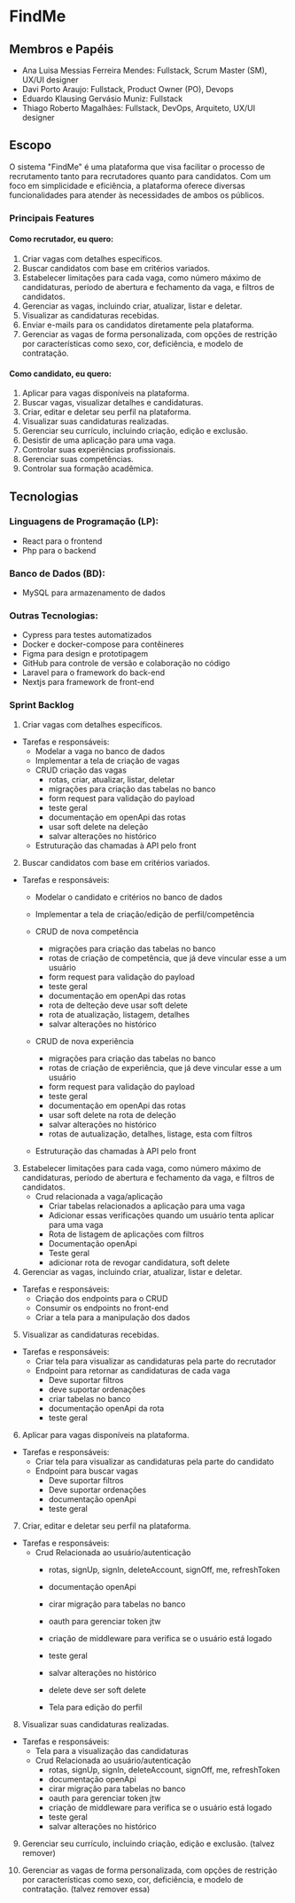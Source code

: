 # FindMe

## Membros e Papéis
- Ana Luisa Messias Ferreira Mendes: Fullstack, Scrum Master (SM), UX/UI designer
- Davi Porto Araujo: Fullstack, Product Owner (PO), Devops
- Eduardo Klausing Gervásio Muniz: Fullstack
- Thiago Roberto Magalhães: Fullstack, DevOps, Arquiteto, UX/UI designer

## Escopo
O sistema "FindMe" é uma plataforma que visa facilitar o processo de recrutamento tanto para recrutadores quanto para candidatos. Com um foco em simplicidade e eficiência, a plataforma oferece diversas funcionalidades para atender às necessidades de ambos os públicos.

### Principais Features
#### Como recrutador, eu quero:
1. Criar vagas com detalhes específicos.
2. Buscar candidatos com base em critérios variados.
3. Estabelecer limitações para cada vaga, como número máximo de candidaturas, período de abertura e fechamento da vaga, e filtros de candidatos.
4. Gerenciar as vagas, incluindo criar, atualizar, listar e deletar.
5. Visualizar as candidaturas recebidas.
6. Enviar e-mails para os candidatos diretamente pela plataforma.
7. Gerenciar as vagas de forma personalizada, com opções de restrição por características como sexo, cor, deficiência, e modelo de contratação.

#### Como candidato, eu quero:
1. Aplicar para vagas disponíveis na plataforma.
2. Buscar vagas, visualizar detalhes e candidaturas.
3. Criar, editar e deletar seu perfil na plataforma.
4. Visualizar suas candidaturas realizadas.
5. Gerenciar seu currículo, incluindo criação, edição e exclusão.
6. Desistir de uma aplicação para uma vaga.
7. Controlar suas experiências profissionais.
8. Gerenciar suas competências.
9. Controlar sua formação acadêmica.

## Tecnologias
### Linguagens de Programação (LP):
- React para o frontend
- Php para o backend

### Banco de Dados (BD):
- MySQL para armazenamento de dados

### Outras Tecnologias:
- Cypress para testes automatizados
- Docker e docker-compose para contêineres
- Figma para design e prototipagem
- GitHub para controle de versão e colaboração no código
- Laravel para o framework do back-end
- Nextjs para framework de front-end

### Sprint Backlog
1. Criar vagas com detalhes específicos.
 - Tarefas e responsáveis:
     - Modelar a vaga no banco de dados
     - Implementar a tela de criação de vagas
     -  CRUD criação das vagas
        - rotas, criar, atualizar, listar, deletar
        - migrações para criação das tabelas no banco
        - form request para validação do payload
        - teste geral 
        - documentação em openApi das rotas
        - usar soft delete na deleção 
        - salvar alterações no histórico
     - Estruturação das chamadas à API pelo front

2. Buscar candidatos com base em critérios variados.
  - Tarefas e responsáveis:
     - Modelar o candidato e critérios no banco de dados
     - Implementar a tela de criação/edição de perfil/competência

     - CRUD de nova competência 
         - migrações para criação das tabelas no banco
         - rotas de criação de competência, que já deve vincular esse a um usuário
         - form request para validação do payload
         - teste geral
         - documentação em openApi das rotas
         - rota de delteção deve usar soft delete
         - rota de atualização, listagem, detalhes
         - salvar alterações no histórico

    - CRUD de nova experiência
      - migrações para criação das tabelas no banco
      - rotas de criação de experiência, que já deve vincular esse a um usuário
      - form request para validação do payload
      - teste geral
      - documentação em openApi das rotas
      - usar soft delete na rota de deleção
      - salvar alterações no histórico
      - rotas de autualização, detalhes, listage, esta com filtros
    
    - Estruturação das chamadas à API pelo front
       
3. Estabelecer limitações para cada vaga, como número máximo de candidaturas, período de abertura e fechamento da vaga, e filtros de candidatos.
    - Crud relacionada a vaga/aplicação
        - Criar tabelas relacionados a aplicação para uma vaga
        - Adicionar essas verificações quando um usuário tenta aplicar para uma vaga
        - Rota de listagem de aplicações com filtros 
        - Documentação openApi
        - Teste geral 
        - adicionar rota de revogar candidatura, soft delete
4. Gerenciar as vagas, incluindo criar, atualizar, listar e deletar.
  - Tarefas e responsáveis:
    - Criação dos endpoints para o CRUD
    - Consumir os endpoints no front-end
    - Criar a tela para a manipulação dos dados
      
5. Visualizar as candidaturas recebidas.
  - Tarefas e responsáveis:
    - Criar tela para visualizar as candidaturas pela parte do recrutador
    - Endpoint para retornar as candidaturas de cada vaga
        - Deve suportar filtros
        - deve suportar ordenações
        - criar tabelas no banco 
        - documentação openApi da rota 
        - teste geral 
    

6. Aplicar para vagas disponíveis na plataforma.
  - Tarefas e responsáveis:
    - Criar tela para visualizar as candidaturas pela parte do candidato
    - Endpoint para buscar vagas
      - Deve suportar filtros 
      - Deve suportar ordenações
      - documentação openApi
      - teste geral

7. Criar, editar e deletar seu perfil na plataforma.
  - Tarefas e responsáveis:
    - Crud Relacionada ao usuário/autenticação
      - rotas, signUp, signIn, deleteAccount, signOff, me, refreshToken
      - documentação openApi
      - cirar migração para tabelas no banco
      - oauth para gerenciar token jtw
      - criação de middleware para verifica se o usuário está logado
      - teste geral
      - salvar alterações no histórico
      - delete deve ser soft delete

      - Tela para edição do perfil
    
8. Visualizar suas candidaturas realizadas.
  - Tarefas e responsáveis:
    - Tela para a visualização das candidaturas
    - Crud Relacionada ao usuário/autenticação
      - rotas, signUp, signIn, deleteAccount, signOff, me, refreshToken
      - documentação openApi
      - cirar migração para tabelas no banco
      - oauth para gerenciar token jtw
      - criação de middleware para verifica se o usuário está logado
      - teste geral
      - salvar alterações no histórico


9. Gerenciar seu currículo, incluindo criação, edição e exclusão. (talvez remover)

  
10. Gerenciar as vagas de forma personalizada, com opções de restrição por características como sexo, cor, deficiência, e modelo de contratação. (talvez remover essa)

